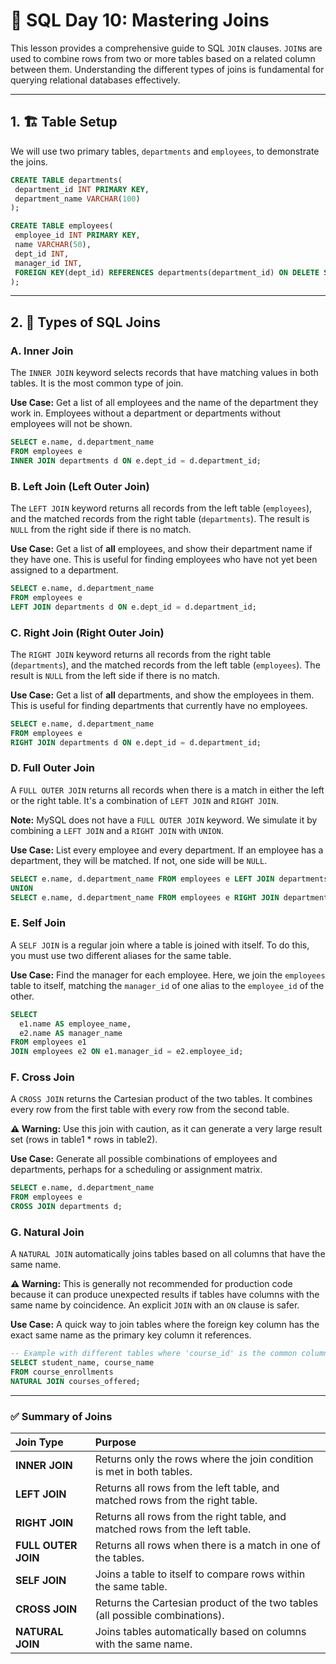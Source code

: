 # 📘 SQL Day 10: Mastering Joins

This lesson provides a comprehensive guide to SQL `JOIN` clauses. `JOIN`s are used to combine rows from two or more tables based on a related column between them. Understanding the different types of joins is fundamental for querying relational databases effectively.

---

## 1. 🏗️ Table Setup

We will use two primary tables, `departments` and `employees`, to demonstrate the joins.

```sql
CREATE TABLE departments(
 department_id INT PRIMARY KEY,
 department_name VARCHAR(100)
);

CREATE TABLE employees(
 employee_id INT PRIMARY KEY,
 name VARCHAR(50),
 dept_id INT,
 manager_id INT,
 FOREIGN KEY(dept_id) REFERENCES departments(department_id) ON DELETE SET NULL
);
```

---

## 2. 🔗 Types of SQL Joins

### A. Inner Join

The `INNER JOIN` keyword selects records that have matching values in both tables. It is the most common type of join.

**Use Case:** Get a list of all employees and the name of the department they work in. Employees without a department or departments without employees will not be shown.

```sql
SELECT e.name, d.department_name 
FROM employees e 
INNER JOIN departments d ON e.dept_id = d.department_id;
```

### B. Left Join (Left Outer Join)

The `LEFT JOIN` keyword returns all records from the left table (`employees`), and the matched records from the right table (`departments`). The result is `NULL` from the right side if there is no match.

**Use Case:** Get a list of **all** employees, and show their department name if they have one. This is useful for finding employees who have not yet been assigned to a department.

```sql
SELECT e.name, d.department_name 
FROM employees e 
LEFT JOIN departments d ON e.dept_id = d.department_id;
```

### C. Right Join (Right Outer Join)

The `RIGHT JOIN` keyword returns all records from the right table (`departments`), and the matched records from the left table (`employees`). The result is `NULL` from the left side if there is no match.

**Use Case:** Get a list of **all** departments, and show the employees in them. This is useful for finding departments that currently have no employees.

```sql
SELECT e.name, d.department_name 
FROM employees e 
RIGHT JOIN departments d ON e.dept_id = d.department_id;
```

### D. Full Outer Join

A `FULL OUTER JOIN` returns all records when there is a match in either the left or the right table. It's a combination of `LEFT JOIN` and `RIGHT JOIN`.

**Note:** MySQL does not have a `FULL OUTER JOIN` keyword. We simulate it by combining a `LEFT JOIN` and a `RIGHT JOIN` with `UNION`.

**Use Case:** List every employee and every department. If an employee has a department, they will be matched. If not, one side will be `NULL`.

```sql
SELECT e.name, d.department_name FROM employees e LEFT JOIN departments d ON e.dept_id = d.department_id
UNION
SELECT e.name, d.department_name FROM employees e RIGHT JOIN departments d ON e.dept_id = d.department_id;
```

### E. Self Join

A `SELF JOIN` is a regular join where a table is joined with itself. To do this, you must use two different aliases for the same table.

**Use Case:** Find the manager for each employee. Here, we join the `employees` table to itself, matching the `manager_id` of one alias to the `employee_id` of the other.

```sql
SELECT 
  e1.name AS employee_name,
  e2.name AS manager_name
FROM employees e1
JOIN employees e2 ON e1.manager_id = e2.employee_id;
```

### F. Cross Join

A `CROSS JOIN` returns the Cartesian product of the two tables. It combines every row from the first table with every row from the second table.

**⚠️ Warning:** Use this join with caution, as it can generate a very large result set (rows in table1 * rows in table2).

**Use Case:** Generate all possible combinations of employees and departments, perhaps for a scheduling or assignment matrix.

```sql
SELECT e.name, d.department_name 
FROM employees e 
CROSS JOIN departments d;
```

### G. Natural Join

A `NATURAL JOIN` automatically joins tables based on all columns that have the same name.

**⚠️ Warning:** This is generally not recommended for production code because it can produce unexpected results if tables have columns with the same name by coincidence. An explicit `JOIN` with an `ON` clause is safer.

**Use Case:** A quick way to join tables where the foreign key column has the exact same name as the primary key column it references.

```sql
-- Example with different tables where 'course_id' is the common column
SELECT student_name, course_name 
FROM course_enrollments
NATURAL JOIN courses_offered;
```

---

### ✅ Summary of Joins

| Join Type | Purpose |
| :--- | :--- |
| **INNER JOIN** | Returns only the rows where the join condition is met in both tables. |
| **LEFT JOIN** | Returns all rows from the left table, and matched rows from the right table. |
| **RIGHT JOIN** | Returns all rows from the right table, and matched rows from the left table. |
| **FULL OUTER JOIN** | Returns all rows when there is a match in one of the tables. |
| **SELF JOIN** | Joins a table to itself to compare rows within the same table. |
| **CROSS JOIN** | Returns the Cartesian product of the two tables (all possible combinations). |
| **NATURAL JOIN** | Joins tables automatically based on columns with the same name. |